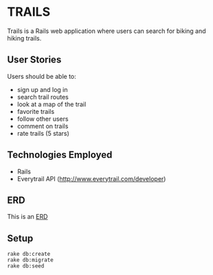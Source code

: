 TRAILS
======
Trails is a Rails web application where users can search for biking and hiking trails.

User Stories
------------
Users should be able to:

 - sign up and log in
 - search trail routes
 - look at a map of the trail
 - favorite trails
 - follow other users
 - comment on trails
 - rate trails (5 stars)

Technologies Employed
------------
 - Rails
 - Everytrail API (http://www.everytrail.com/developer)
 
ERD
------------
This is an [ERD](erd.png)

Setup
-----
	rake db:create
	rake db:migrate
	rake db:seed